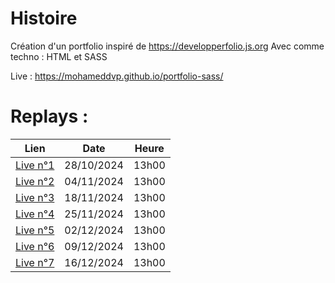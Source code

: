 # Histoire 

Création d'un portfolio inspiré de https://developperfolio.js.org
Avec comme techno : HTML et SASS

Live : https://mohameddvp.github.io/portfolio-sass/

# Replays :


| Lien  | Date | Heure |
| :---: | :---: | :---: |
| [Live n°1](https://app.studi.fr/v3/events/77793/stream?type=0) | 28/10/2024 | 13h00 |
| [Live n°2](https://app.studi.fr/v3/events/78064/stream?type=0) | 04/11/2024 | 13h00 |
| [Live n°3](https://app.studi.fr/v3/events/78410/stream?type=0) | 18/11/2024 | 13h00 |
| [Live n°4](https://app.studi.fr/v3/events/78411/stream?type=0) | 25/11/2024 | 13h00 |
| [Live n°5](https://app.studi.fr/v3/events/78412/stream?type=0) | 02/12/2024 | 13h00 |
| [Live n°6](https://app.studi.fr/v3/events/78413/stream?type=0) | 09/12/2024 | 13h00 |
| [Live n°7](https://app.studi.fr/v3/events/79700/stream?type=0) | 16/12/2024 | 13h00 |